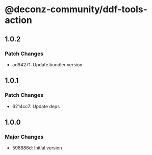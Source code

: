 # @deconz-community/ddf-tools-action

## 1.0.2

### Patch Changes

- ad94271: Update bundler version

## 1.0.1

### Patch Changes

- 6214cc7: Update deps

## 1.0.0

### Major Changes

- 598886d: Initial version
